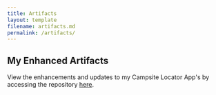 ```yaml
---
title: Artifacts
layout: template
filename: artifacts.md
permalink: /artifacts/
---
```


## My Enhanced Artifacts

View the enhancements and updates to my Campsite Locator App's by accessing the repository [here](https://github.com/ericagates/campsite-locator-app).
